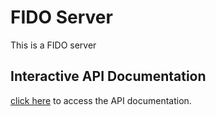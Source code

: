 # FIDO Server
This is a FIDO server

## Interactive API Documentation
[click here](/openapi.html) to access the API documentation.
